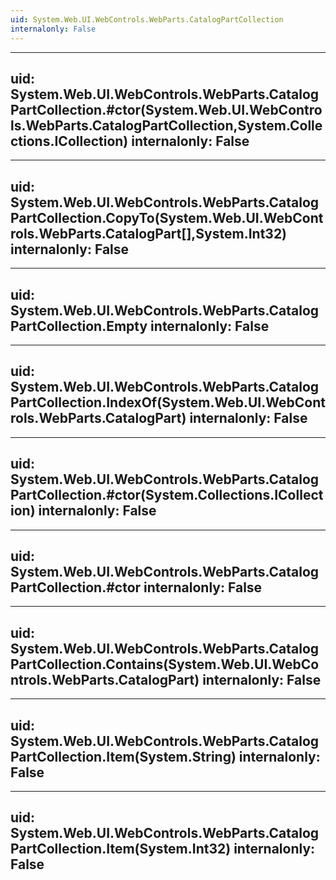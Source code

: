 ```yaml
---
uid: System.Web.UI.WebControls.WebParts.CatalogPartCollection
internalonly: False
---
```


---
uid: System.Web.UI.WebControls.WebParts.CatalogPartCollection.#ctor(System.Web.UI.WebControls.WebParts.CatalogPartCollection,System.Collections.ICollection)
internalonly: False
---

---
uid: System.Web.UI.WebControls.WebParts.CatalogPartCollection.CopyTo(System.Web.UI.WebControls.WebParts.CatalogPart[],System.Int32)
internalonly: False
---

---
uid: System.Web.UI.WebControls.WebParts.CatalogPartCollection.Empty
internalonly: False
---

---
uid: System.Web.UI.WebControls.WebParts.CatalogPartCollection.IndexOf(System.Web.UI.WebControls.WebParts.CatalogPart)
internalonly: False
---

---
uid: System.Web.UI.WebControls.WebParts.CatalogPartCollection.#ctor(System.Collections.ICollection)
internalonly: False
---

---
uid: System.Web.UI.WebControls.WebParts.CatalogPartCollection.#ctor
internalonly: False
---

---
uid: System.Web.UI.WebControls.WebParts.CatalogPartCollection.Contains(System.Web.UI.WebControls.WebParts.CatalogPart)
internalonly: False
---

---
uid: System.Web.UI.WebControls.WebParts.CatalogPartCollection.Item(System.String)
internalonly: False
---

---
uid: System.Web.UI.WebControls.WebParts.CatalogPartCollection.Item(System.Int32)
internalonly: False
---
